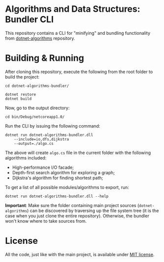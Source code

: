 # Algorithms and Data Structures: Bundler CLI

This repository contains a CLI for "minifying" and bundling functionality from [dotnet-algorithms](https://github.com/volpav/dotnet-algorithms/tree/master/dotnet-algorithms) repository.

# Building & Running

After cloning this repository, execute the following from the root folder to build the project:

    cd dotnet-algorithms-bundler/
    
    dotnet restore
    dotnet build
    
Now, go to the output directory:

    cd bin/Debug/netcoreapp1.0/

Run the CLI by issuing the following command: 
    
    dotnet run dotnet-algorithms-bundler.dll 
        --include=io,dfs,dijkstra 
        --output=./algo.cs

The above will create `algo.cs` file in the current folder with the following algorithms included:

- High-performance I/O facade;
- Depth-first search algorithm for exploring a graph;
- Dijkstra's algorithm for finding shortest path; 

To get a list of all possible modules/algorithms to export, run:

    dotnet run dotnet-algorithms-bundler.dll --help

**Important**: Make sure the folder containing main project sources (`dotnet-algorithms`) can be discovered by traversing up the file system tree (it is the case when you just clone the entire repository). Otherwise, the bundler won't know where to take sources from.

# License

All the code, just like with the main project, is available under [MIT license](https://opensource.org/licenses/MIT).  